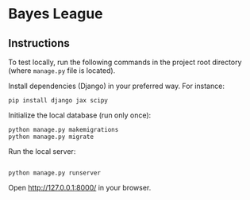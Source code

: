 # Bayes League

## Instructions

To test locally, run the following commands in the project root directory (where
`manage.py` file is located).

Install dependencies (Django) in your preferred way. For instance:

``` shell
pip install django jax scipy
```


Initialize the local database (run only once):

``` shell
python manage.py makemigrations
python manage.py migrate

```

Run the local server:

``` shell

python manage.py runserver
```

Open http://127.0.0.1:8000/ in your browser.
